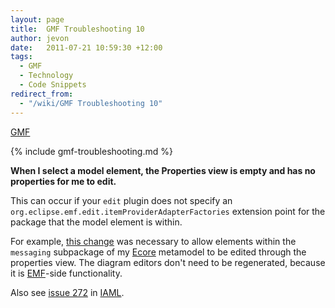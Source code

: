 ```yaml
---
layout: page
title:  GMF Troubleshooting 10
author: jevon
date:   2011-07-21 10:59:30 +12:00
tags:
  - GMF
  - Technology
  - Code Snippets
redirect_from:
  - "/wiki/GMF Troubleshooting 10"
---
```


[GMF](GMF.md)

{% include gmf-troubleshooting.md %}

**When I select a model element, the Properties view is empty and has no properties for me to edit.**

This can occur if your `edit` plugin does not specify an `org.eclipse.emf.edit.itemProviderAdapterFactories` extension point for the package that the model element is within. 

For example, <a href="http://code.google.com/p/iaml/source/detail?r=3024">this change</a> was necessary to allow elements within the `messaging` subpackage of my [Ecore](Ecore.md) metamodel to be edited through the properties view. The diagram editors don't need to be regenerated, because it is [EMF](EMF.md)-side functionality.

Also see <a href="http://code.google.com/p/iaml/issues/detail?id=272">issue 272</a> in [IAML](IAML.md).
